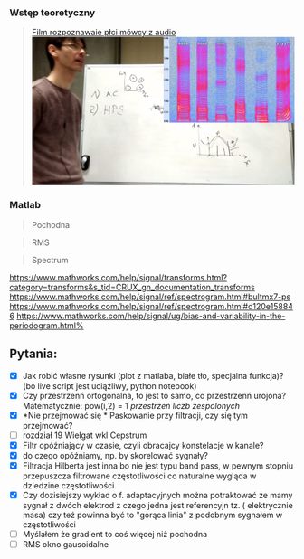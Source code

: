 ### Wstęp teoretyczny
>[Film rozpoznawaie płci mówcy z audio
![ Harmonic Product Spectrum](docs/mowa.jpg)](https://www.youtube.com/watch?v=4R5uvJW9fXs) 

### Matlab

> Pochodna 

> RMS

> Spectrum

https://www.mathworks.com/help/signal/transforms.html?category=transforms&s_tid=CRUX_gn_documentation_transforms
https://www.mathworks.com/help/signal/ref/spectrogram.html#bultmx7-ps
https://www.mathworks.com/help/signal/ref/spectrogram.html#d120e158846
https://www.mathworks.com/help/signal/ug/bias-and-variability-in-the-periodogram.html% 


Pytania:
--------
- [x] Jak robić własne rysunki (plot z matlaba, białe tło, specjalna funkcja)? (bo live script jest uciążliwy, python notebook)
- [x] Czy przestrzenń ortogonalna, to jest to samo, co przestrzenń urojona? Matematycznie: pow(i,2) = 1 *przestrzeń liczb zespolonych*
- [x] *Nie przejmować się * Paskowanie przy filtracji, czy się tym przejmować?
- [ ] rozdział 19 Wielgat wkl Cepstrum 
- [x] Filtr opóźniający w czasie, czyli obracajcy konstelacje w kanale?
- [x] do czego opóźniamy, np. by skorelować sygnały?
- [x] Filtracja Hilberta jest inna bo nie jest typu band pass, w pewnym stopniu przepuszcza filtrowane częstotliwości co naturalne wygląda w dziedzine częstotliwości
- [x] Czy dozisiejszy wykład o f. adaptacyjnych można potraktować że mamy sygnał z dwóch elektrod z czego jedna jest referencyjn tz. ( elektrycznie masa) czy teź powinna być to "gorąca linia" z podobnym sygnałem w częstotliwości
- [ ] Myślałem że gradient to coś więcej niż pochodna
- [ ] RMS okno gausoidalne
